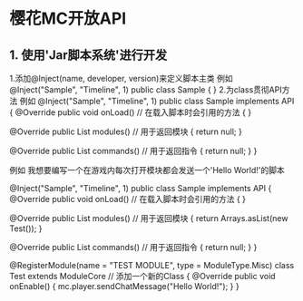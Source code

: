 # 樱花MC开放API
## 1. 使用'Jar脚本系统'进行开发 ##

1.添加@Inject(name, developer, version)来定义脚本主类 例如
@Inject("Sample", "Timeline", 1)
public class Sample {
}
2.为class贯彻API方法 例如
@Inject("Sample", "Timeline", 1)
public class Sample implements API {
@Override
public void onLoad() // 在载入脚本时会引用的方法
{
}

@Override
public List<ModuleCore> modules() // 用于返回模块
{
  return null;
}
  
@Override
public List<CMDCore> commands() // 用于返回指令
{
  return null;
}
}

例如 我想要编写一个在游戏内每次打开模块都会发送一个'Hello World!'的脚本

@Inject("Sample", "Timeline", 1)
public class Sample implements API {
@Override
public void onLoad() // 在载入脚本时会引用的方法
{
}

@Override
public List<ModuleCore> modules() // 用于返回模块
{
  return Arrays.asList(new Test());
}
  
@Override
public List<CMDCore> commands() // 用于返回指令
{
  return null;
}
}
  
@RegisterModule(name = "TEST MODULE", type = ModuleType.Misc)
class Test extends ModuleCore // 添加一个新的Class
{
    @Override
    public void onEnable()
    {
        mc.player.sendChatMessage("Hello World!");
    }
}
